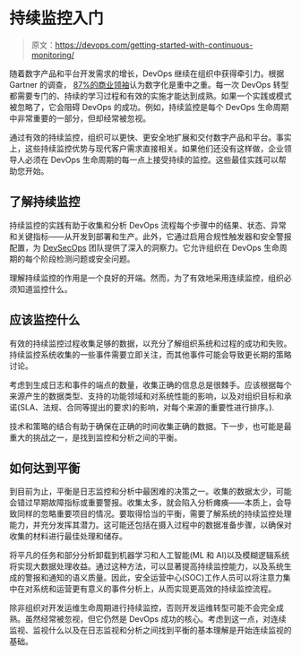 # 持续监控入门

> 原文：<https://devops.com/getting-started-with-continuous-monitoring/>

随着数字产品和平台开发需求的增长，DevOps 继续在组织中获得牵引力。根据 Gartner 的调查， [87%的商业领袖](https://www.gartner.com/en/information-technology/insights/digitalization)认为数字化是重中之重。每一次 DevOps 转型都需要专门的、持续的学习过程和有效的实施才能达到成熟。如果一个实践或模式被忽略了，它会阻碍 DevOps 的成功。例如，持续监控是每个 DevOps 生命周期中非常重要的一部分，但却经常被忽视。

通过有效的持续监控，组织可以更快、更安全地扩展和交付数字产品和平台。事实上，这些持续监控优势与现代客户需求直接相关。如果他们还没有这样做，企业领导人必须在 DevOps 生命周期的每一点上接受持续的监控。这些最佳实践可以帮助您开始。

## 了解持续监控

持续监控的实践有助于收集和分析 DevOps 流程每个步骤中的结果、状态、异常和关键指标——从开发到部署和生产。此外，它通过启用合规性触发器和安全警报配置，为 [DevSecOps](https://devops.com/?s=devsecops) 团队提供了深入的洞察力。它允许组织在 DevOps 生命周期的每个阶段检测问题或安全问题。

理解持续监控的作用是一个良好的开端。然而，为了有效地采用连续监控，组织必须知道监控什么。

## 应该监控什么

有效的持续监控过程收集足够的数据，以充分了解组织系统和过程的成功和失败。持续监控系统收集的一些事件需要立即关注，而其他事件可能会导致更长期的策略讨论。

考虑到生成日志和事件的端点的数量，收集正确的信息总是很棘手。应该根据每个来源产生的数据类型、支持的功能领域和对系统性能的影响，以及对组织目标和承诺(SLA、法规、合同等提出的要求)的影响，对每个来源的重要性进行排序。).

技术和策略的结合有助于确保在正确的时间收集正确的数据。下一步，也可能是最重大的挑战之一，是找到监控和分析之间的平衡。

## 如何达到平衡

到目前为止，平衡是日志监控和分析中最困难的决策之一。收集的数据太少，可能会错过早期故障指标或重要警报。收集太多，就会陷入分析瘫痪——本质上，会导致同样的忽略重要项目的情况。要取得恰当的平衡，需要了解系统的持续监控处理能力，并充分发挥其潜力。这可能还包括在摄入过程中的数据准备步骤，以确保对收集的材料进行最佳处理和储存。

将平凡的任务和部分分析卸载到机器学习和人工智能(ML 和 AI)以及模糊逻辑系统将实现大数据处理收益。通过这种方法，可以显著提高持续监控能力，以及系统生成的警报和通知的语义质量。因此，安全运营中心(SOC)工作人员可以将注意力集中在对系统和运营更有意义的事件分析上，从而实现更高效的持续监控流程。

除非组织对开发运维生命周期进行持续监控，否则开发运维转型可能不会完全成熟。虽然经常被忽视，但它仍然是 DevOps 成功的核心。考虑到这一点，对连续监视、监视什么以及在日志监视和分析之间找到平衡的基本理解是开始连续监视的基础。